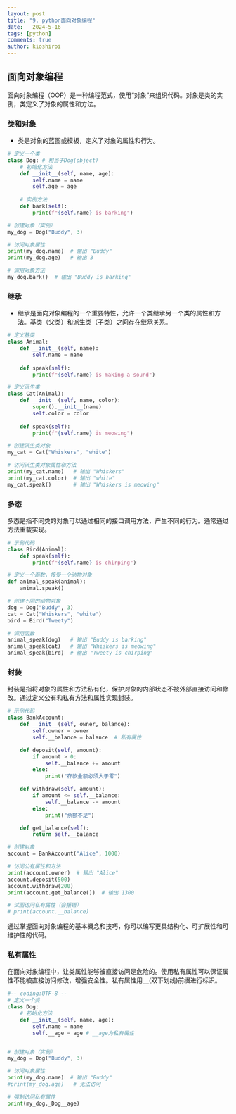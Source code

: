 ```yaml
---
layout: post
title: "9. python面向对象编程"
date:   2024-5-16
tags: [python]
comments: true
author: kioshiroi
---
```

## 面向对象编程

面向对象编程（OOP）是一种编程范式，使用“对象”来组织代码。对象是类的实例，类定义了对象的属性和方法。

### 类和对象

* 类是对象的蓝图或模板，定义了对象的属性和行为。

```python
# 定义一个类
class Dog: # 相当于Dog(object)
    # 初始化方法
    def __init__(self, name, age):
        self.name = name
        self.age = age
  
    # 实例方法
    def bark(self):
        print(f"{self.name} is barking")

# 创建对象（实例）
my_dog = Dog("Buddy", 3)

# 访问对象属性
print(my_dog.name)  # 输出 "Buddy"
print(my_dog.age)   # 输出 3

# 调用对象方法
my_dog.bark()  # 输出 "Buddy is barking"
```

### 继承

* 继承是面向对象编程的一个重要特性，允许一个类继承另一个类的属性和方法。基类（父类）和派生类（子类）之间存在继承关系。

```python
# 定义基类
class Animal:
    def __init__(self, name):
        self.name = name
  
    def speak(self):
        print(f"{self.name} is making a sound")

# 定义派生类
class Cat(Animal):
    def __init__(self, name, color):
        super().__init__(name)
        self.color = color
  
    def speak(self):
        print(f"{self.name} is meowing")

# 创建派生类对象
my_cat = Cat("Whiskers", "white")

# 访问派生类对象属性和方法
print(my_cat.name)   # 输出 "Whiskers"
print(my_cat.color)  # 输出 "white"
my_cat.speak()       # 输出 "Whiskers is meowing"
```

### 多态

多态是指不同类的对象可以通过相同的接口调用方法，产生不同的行为。通常通过方法重载实现。

```python
# 示例代码
class Bird(Animal):
    def speak(self):
        print(f"{self.name} is chirping")

# 定义一个函数，接受一个动物对象
def animal_speak(animal):
    animal.speak()

# 创建不同的动物对象
dog = Dog("Buddy", 3)
cat = Cat("Whiskers", "white")
bird = Bird("Tweety")

# 调用函数
animal_speak(dog)   # 输出 "Buddy is barking"
animal_speak(cat)   # 输出 "Whiskers is meowing"
animal_speak(bird)  # 输出 "Tweety is chirping"
```

### 封装

封装是指将对象的属性和方法私有化，保护对象的内部状态不被外部直接访问和修改。通过定义公有和私有方法和属性实现封装。

```python
# 示例代码
class BankAccount:
    def __init__(self, owner, balance):
        self.owner = owner
        self.__balance = balance  # 私有属性

    def deposit(self, amount):
        if amount > 0:
            self.__balance += amount
        else:
            print("存款金额必须大于零")

    def withdraw(self, amount):
        if amount <= self.__balance:
            self.__balance -= amount
        else:
            print("余额不足")

    def get_balance(self):
        return self.__balance

# 创建对象
account = BankAccount("Alice", 1000)

# 访问公有属性和方法
print(account.owner)  # 输出 "Alice"
account.deposit(500)
account.withdraw(200)
print(account.get_balance())  # 输出 1300

# 试图访问私有属性（会报错）
# print(account.__balance)
```

通过掌握面向对象编程的基本概念和技巧，你可以编写更具结构化、可扩展性和可维护性的代码。

### 私有属性

在面向对象编程中，让类属性能够被直接访问是危险的。使用私有属性可以保证属性不能被直接访问修改，增强安全性。私有属性用`__`(双下划线)前缀进行标识。

```python
#-- coding:UTF-8 --
# 定义一个类
class Dog:
    # 初始化方法
    def __init__(self, name, age):
        self.name = name
        self.__age = age # __age为私有属性


# 创建对象（实例）
my_dog = Dog("Buddy", 3)

# 访问对象属性
print(my_dog.name)  # 输出 "Buddy"
#print(my_dog.age)   # 无法访问

# 强制访问私有属性
print(my_dog._Dog__age)
```